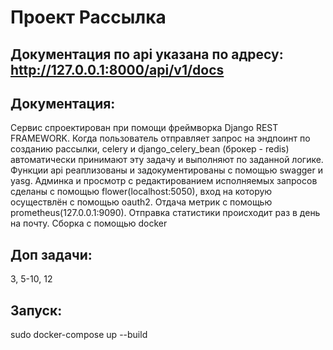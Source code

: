 # Проект Рассылка
## Документация по api указана по адресу: http://127.0.0.1:8000/api/v1/docs
## Документация:
Сервис спроектирован при помощи фреймворка Django REST FRAMEWORK. Когда пользователь отправляет запрос на эндпоинт по созданию рассылки, celery и django_celery_bean (брокер - redis) автоматически принимают эту задачу и выполняют по заданной логике. Функции api реаплизованы и задокументированы с помощью swagger и yasg. Админка и просмотр с редактированием исполняемых запросов сделаны с помощью flower(localhost:5050), вход на которую осуществлён с помощью oauth2. Отдача метрик с помощью prometheus(127.0.0.1:9090). Отправка статистики происходит раз в день на почту. Сборка с помощью docker
## Доп задачи:
3, 5-10, 12
## Запуск:
sudo docker-compose up --build 




